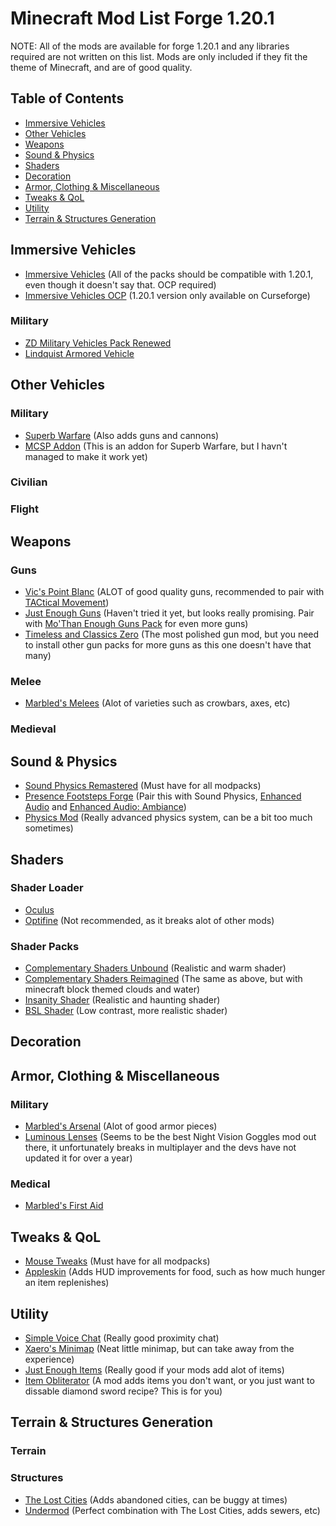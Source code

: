 # Minecraft Mod List Forge 1.20.1

NOTE: All of the mods are available for forge 1.20.1 and any libraries required are not written on this list. Mods are only included if they fit the theme of Minecraft, and are of good quality.

## Table of Contents

- [Immersive Vehicles](#ImmersiveVehicles)
- [Other Vehicles](#OtherVehicles)
- [Weapons](#Weapons)
- [Sound & Physics](#Sound&Physics)
- [Shaders](#Shaders)
- [Decoration](#Decoration)
- [Armor, Clothing & Miscellaneous](#Armor-Clothing--Miscellaneous)
- [Tweaks & QoL](#Tweaks--QoL)
- [Utility](#Utility)
- [Terrain & Structures Generation](#Terrain--Structures-Generation)

## Immersive Vehicles

- [Immersive Vehicles](https://modrinth.com/mod/immersive-vehicles) (All of the packs should be compatible with 1.20.1, even though it doesn't say that. OCP required)
- [Immersive Vehicles OCP](https://www.curseforge.com/minecraft/mc-mods/transport-simulator-official-vehicle-set) (1.20.1 version only available on Curseforge)

### Military

- [ZD Military Vehicles Pack Renewed](https://www.curseforge.com/minecraft/mc-mods/zd-military-vehicles-renewed)
- [Lindquist Armored Vehicle](https://www.curseforge.com/minecraft/mc-mods/lav)

## Other Vehicles

### Military

- [Superb Warfare](https://www.curseforge.com/minecraft/mc-mods/superb-warfare) (Also adds guns and cannons)
- [MCSP Addon](https://www.curseforge.com/minecraft/mc-mods/mcsp-military-vehicle) (This is an addon for Superb Warfare, but I havn't managed to make it work yet)

### Civilian

### Flight

## Weapons

### Guns

- [Vic's Point Blanc](https://www.curseforge.com/minecraft/mc-mods/vics-point-blank) (ALOT of good quality guns, recommended to pair with [TACtical Movement](https://www.curseforge.com/minecraft/mc-mods/tactical-movement))
- [Just Enough Guns](https://www.curseforge.com/minecraft/mc-mods/just-enough-guns) (Haven't tried it yet, but looks really promising. Pair with [Mo'Than Enough Guns Pack](https://www.curseforge.com/minecraft/mc-mods/mo-than-enough-guns/gallery) for even more guns)
- [Timeless and Classics Zero](https://www.curseforge.com/minecraft/mc-mods/timeless-and-classics-zero) (The most polished gun mod, but you need to install other gun packs for more guns as this one doesn't have that many)

### Melee

- [Marbled's Melees](https://www.curseforge.com/minecraft/mc-mods/marbleds-melees) (Alot of varieties such as crowbars, axes, etc)

### Medieval

## Sound & Physics
- [Sound Physics Remastered](https://www.curseforge.com/minecraft/mc-mods/sound-physics-remastered) (Must have for all modpacks)
- [Presence Footsteps Forge](https://www.curseforge.com/minecraft/mc-mods/presence-footsteps-forge) (Pair this with Sound Physics, [Enhanced Audio](https://www.curseforge.com/minecraft/texture-packs/enhanced-audio) and [Enhanced Audio: Ambiance](https://www.curseforge.com/minecraft/texture-packs/enhanced-audio-ambience))
- [Physics Mod](https://www.curseforge.com/minecraft/mc-mods/physics-mod) (Really advanced physics system, can be a bit too much sometimes)

## Shaders

### Shader Loader

- [Oculus](https://www.curseforge.com/minecraft/mc-mods/oculus)
- [Optifine](https://optifine.net/home) (Not recommended, as it breaks alot of other mods)

### Shader Packs

- [Complementary Shaders Unbound](https://www.curseforge.com/minecraft/shaders/complementary-unbound) (Realistic and warm shader)
- [Complementary Shaders Reimagined](https://www.curseforge.com/minecraft/shaders/complementary-reimagined) (The same as above, but with minecraft block themed clouds and water)
- [Insanity Shader](https://www.curseforge.com/minecraft/shaders/insanity-shader) (Realistic and haunting shader)
- [BSL Shader](https://www.curseforge.com/minecraft/shaders/bsl-shaders) (Low contrast, more realistic shader)

## Decoration

## Armor, Clothing & Miscellaneous

### Military

- [Marbled's Arsenal](https://www.curseforge.com/minecraft/mc-mods/marbleds-arsenal) (Alot of good armor pieces)
- [Luminous Lenses](https://www.curseforge.com/minecraft/mc-mods/luminous-lenses) (Seems to be the best Night Vision Goggles mod out there, it unfortunately breaks in multiplayer and the devs have not updated it for over a year)

### Medical

- [Marbled's First Aid](https://www.curseforge.com/minecraft/mc-mods/marbleds-first-aid)

## Tweaks & QoL
- [Mouse Tweaks](https://www.curseforge.com/minecraft/mc-mods/mouse-tweaks) (Must have for all modpacks)
- [Appleskin](https://www.curseforge.com/minecraft/mc-mods/appleskin) (Adds HUD improvements for food, such as how much hunger an item replenishes)

## Utility
- [Simple Voice Chat](https://www.curseforge.com/minecraft/mc-mods/simple-voice-chat) (Really good proximity chat)
- [Xaero's Minimap](https://www.curseforge.com/minecraft/mc-mods/xaeros-minimap) (Neat little minimap, but can take away from the experience)
- [Just Enough Items](https://www.curseforge.com/minecraft/mc-mods/jei) (Really good if your mods add alot of items)
- [Item Obliterator](https://www.curseforge.com/minecraft/mc-mods/item-obliterator) (A mod adds items you don't want, or you just want to dissable diamond sword recipe? This is for you)

## Terrain & Structures Generation
### Terrain
### Structures
- [The Lost Cities](https://www.curseforge.com/minecraft/mc-mods/the-lost-cities/files/all?page=1&pageSize=20) (Adds abandoned cities, can be buggy at times)
- [Undermod](https://www.curseforge.com/minecraft/mc-mods/undermod) (Perfect combination with The Lost Cities, adds sewers, etc)
